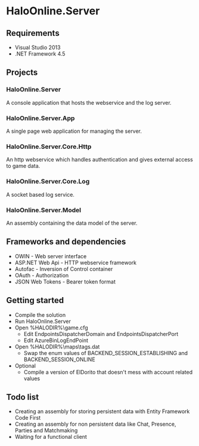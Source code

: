 # HaloOnline.Server

## Requirements
* Visual Studio 2013
* .NET Framework 4.5

## Projects

### HaloOnline.Server
A console application that hosts the webservice and the log server.

### HaloOnline.Server.App
A single page web application for managing the server.

### HaloOnline.Server.Core.Http
An http webservice which handles authentication and gives external access to game data.

### HaloOnline.Server.Core.Log
A socket based log service.

### HaloOnline.Server.Model
An assembly containing the data model of the server.

## Frameworks and dependencies
* OWIN - Web server interface
* ASP.NET Web Api - HTTP webservice framework
* Autofac - Inversion of Control container
* OAuth - Authorization
* JSON Web Tokens - Bearer token format

## Getting started

* Compile the solution
* Run HaloOnline.Server
* Open %HALODIR%\game.cfg
  * Edit EndpointsDispatcherDomain and EndpointsDispatcherPort
  * Edit AzureBinLogEndPoint
* Open %HALODIR%\maps\tags.dat
  * Swap the enum values of BACKEND_SESSION_ESTABLISHING and BACKEND_SESSION_ONLINE
* Optional
  * Compile a version of ElDorito that doesn't mess with account related values

## Todo list

* Creating an assembly for storing persistent data with Entity Framework Code First
* Creating an assembly for non persistent data like Chat, Presence, Parties and Matchmaking
* Waiting for a functional client
